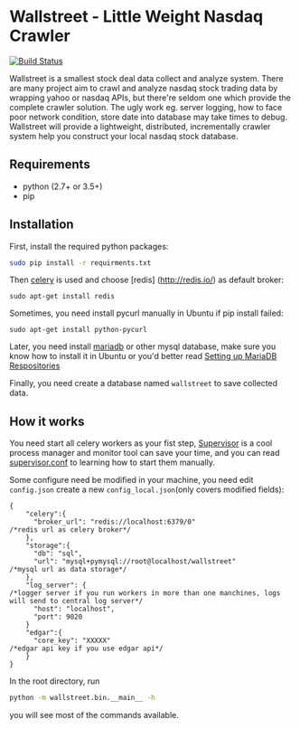 # Wallstreet - Little Weight Nasdaq Crawler

[![Build Status](https://travis-ci.org/breakhearts/wallstreet.svg?branch=master)](https://travis-ci.org/breakhearts/wallstreet)

Wallstreet is a smallest stock deal data collect and analyze system. There are many project aim to crawl and analyze nasdaq stock trading data by wrapping yahoo or nasdaq APIs,
but there're seldom one which provide the complete crawler solution. The ugly work eg. server logging, how to face poor network condition, store date into database may take times to debug.
Wallstreet will provide a lightweight, distributed, incrementally crawler system help you construct your local nasdaq stock database.

## Requirements

- python (2.7+ or 3.5+)
- pip

## Installation

First, install the required python packages:
```bash
sudo pip install -r requirments.txt
```

Then [celery](https://github.com/celery/celery) is used and choose [redis] (http://redis.io/) as default broker:
```base
sudo apt-get install redis
```

Sometimes, you need install pycurl manually in Ubuntu if pip install failed:
```base
sudo apt-get install python-pycurl
```

Later, you need install [mariadb](https://mariadb.org/) or other mysql database, make sure you know how to install it in Ubuntu or you'd better read [Setting up MariaDB Respositories](https://downloads.mariadb.org/mariadb/repositories)

Finally, you need create a database named `wallstreet` to save collected data. 


## How it works

You need start all celery workers as your fist step, [Supervisor](http://supervisord.org/) is a cool process manager and monitor tool can save your time, and you can read [supervisor.conf](supervisor.conf) to learning how to start them manually.

Some configure need be modified in your machine, you need edit `config.json` create a new `config_local.json`(only covers modified fields):
```
{
    "celery":{
      "broker_url": "redis://localhost:6379/0"                          /*redis url as celery broker*/
    },
    "storage":{                                                         
      "db": "sql",
      "url": "mysql+pymysql://root@localhost/wallstreet"                /*mysql url as data storage*/
    },
    "log_server": {                                                     /*logger server if you run workers in more than one manchines, logs will send to central log server*/
      "host": "localhost",                                                      
      "port": 9020
    }
    "edgar":{
      "core_key": "XXXXX"                                              /*edgar api key if you use edgar api*/
    }
}
```

In the root directory, run
```bash
python -m wallstreet.bin.__main__ -h
```
you will see most of the commands available.